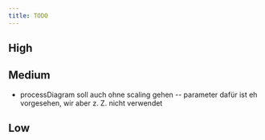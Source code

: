 ```yaml
---
title: TODO
---
```


## High

## Medium

* processDiagram soll auch ohne scaling gehen -- parameter dafür ist eh vorgesehen, wir aber z. Z. nicht verwendet


## Low
